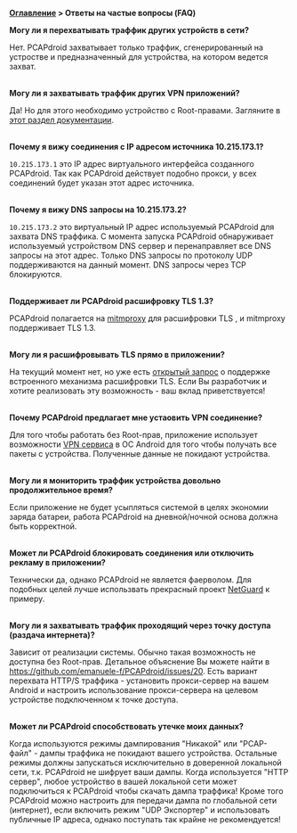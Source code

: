 **[Оглавление](index)	>	Ответы на частые вопросы (FAQ)**

**Могу ли я перехватывать траффик других устройств в сети?**

Нет. PCAPdroid захватывает только траффик, сгенерированный на устростве и предназначенный для устройства, на котором ведется захват.
<br/><br/>

**Могу ли я захватывать траффик других VPN приложений?**

Да! Но для этого необходимо устройство с Root-правами. Загляните в [этот раздел документации](advanced_features#44-захват-траффика-с-правами-root).
<br/><br/>

**Почему я вижу соединения с IP адресом источника 10.215.173.1?**

`10.215.173.1` это IP адрес виртуального интерфейса созданного PCAPdroid. Так как PCAPdroid действует подобно прокси, у всех соединений будет указан этот адрес источника.
<br/><br/>

**Почему я вижу DNS запросы на 10.215.173.2?**

`10.215.173.2` это виртуальный IP адрес используемый PCAPdroid для захвата DNS траффика. С момента запуска PCAPdroid обнаруживает используемый устройством DNS сервер и перенаправляет все DNS запросы на этот адрес. Только DNS запросы по протоколу UDP поддерживаются на данный момент. DNS запросы через TCP блокируются.
<br/><br/>

**Поддерживает ли PCAPdroid расшифровку TLS 1.3?**

PCAPdroid полагается на [mitmproxy](https://mitmproxy.org/) для расшифровки TLS , и mitmproxy поддерживает TLS 1.3.
<br/><br/>

**Могу ли я расшифровывать TLS прямо в приложении?**

На текущий момент нет, но уже есть [открытый запрос](https://github.com/emanuele-f/PCAPdroid/issues/57) о поддержке встроенного механизма расшифровки TLS. Если Вы разработчик и хотите реализовать эту возможность - ваш вклад приветствуется!
<br/><br/>

**Почему PCAPdroid предлагает мне устаовить VPN соединение?**

Для того чтобы работать без Root-прав, приложение использует возможности [VPN сервиса](https://developer.android.com/reference/android/net/VpnService) в ОС Android для того чтобы получать все пакеты с устройства. Полученные данные не покидают устройства.
<br/><br/>

**Могу ли я мониторить траффик устройства довольно продолжительное время?**

Если приложение не будет усыпляться системой в целях экономии заряда батареи, работа PCAPdroid на дневной/ночной основа должна быть корректной.
<br/><br/>

**Может ли PCAPdroid блокировать соединения или отключить рекламу в приложении?**

Технически да, однако PCAPdroid не является фаерволом. Для подобных целей лучше использвать прекрасный проект [NetGuard](https://github.com/M66B/NetGuard) к примеру.
<br/><br/>

**Могу ли я захватывать траффик проходящий через точку доступа (раздача интернета)?**

Зависит от реализации системы. Обычно такая возможность не доступна без Root-прав. Детальное объяснение Вы можете найти в https://github.com/emanuele-f/PCAPdroid/issues/20. Есть вариант перехвата HTTP/S траффика - установить прокси-сервер на вашем Android и настроить использование прокси-сервера на целевом устройстве подключенном к точке доступа.
<br/><br/>

**Может ли PCAPdroid способствовать утечке моих данных?**

Когда используются режимы дампирования "Никакой" или "PCAP-файл" - дампы траффика не покидают вашего устройства.
Остальные режимы должны запускаться исключительно в доверенной локальной сети, т.к. PCAPdroid не шифрует ваши дампы. Когда используется "HTTP сервер", любое устройство в вашей локальной сети может подключиться к PCAPdroid чтобы скачать дампа траффика! Кроме того PCAPdroid можно настроить для передачи дампа по глобальной сети (интернет), если включить режим "UDP Экспортер" и использовать публичные IP адреса, однако поступать так крайне не рекомендуется!
<br/><br/>
